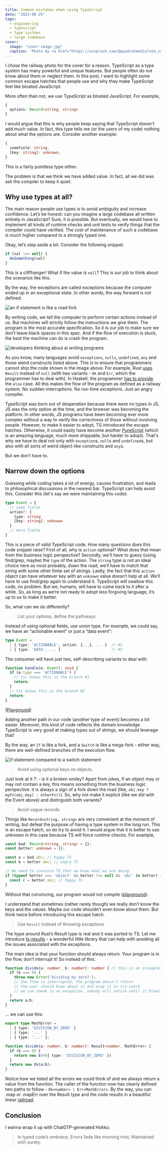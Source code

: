 ```yaml
---
title: Common mistakes when using TypeScript
date: "2023-08-29"
tags:
  - engineering
  - typescript
  - type systems
  - large codebase
cover:
  image: "cover-image.jpg"
  caption: 'Photo by <a href="https://unsplash.com/@quadratmedia?utm_source=unsplash&utm_medium=referral&utm_content=creditCopyText">Wolfgang Rottmann</a> on <a href="https://unsplash.com/photos/kGEiSgwHWgE?utm_source=unsplash&utm_medium=referral&utm_content=creditCopyText">Unsplash</a>'
---
```

I chose the railway photo for the cover for a reason. TypeScript as a type system has many powerful and unique features. But people often do not know about them or neglect them. In this post, I want to highlight some common escape hatches that people use and why they make TypeScript feel like bloated JavaScript.

More often than not, we use TypeScript as bloated JavaScript. For example,

```typescript
{
  options: Record<string, string>
}
```

I would argue that this is why people keep saying that TypeScript doesn't add much value. In fact, this type tells me (or the users of my code) nothing about what the options are. Consider another example:

```typescript
{
  someField: string,
  [key: string]: unknown;
}
```

This is a fairly pointless type either.

The problem is that we think we have added value. In fact, all we did was ask the compiler to keep it quiet.

## Why use types at all?

The main reason people use types is to avoid ambiguity and increase confidence. Let’s be honest: can you imagine a large codebase all written entirely in JavaScript? Sure, it is possible. But eventually, we would have to implement all kinds of runtime checks and unit tests to verify things that the compiler could have verified. The cost of maintenance of such a codebase is much higher compared to a strongly typed one.

Okay, let’s step aside a bit. Consider the following snippet:

```typescript
if (val !== null) {
  doSomething(val)
}
```

This is a cliffhanger! What if the value is `null`? This is our job to think about the scenarios like this.

By the way, the exceptions are called exceptions because the computer ended up in an exceptional state. In other words, the way forward is not defined.

![an if statement is like a road fork](./road-fork.png)

By writing code, we tell the computer to perform certain actions instead of us. But machines will strictly follow the instructions we give them. The program is the most accurate specification. So it is our job to make sure we don’t leave black spaces in this spec. And if the flow of execution is stuck, the best the machine can do is crash the program.

![developers thinking about ai writing programs](./developers-code-ai-meme.jpeg)

As you know, many languages avoid `exceptions`, `nulls`, `undefined`, `any` and those weird constructs listed above. This is to ensure that programmers cannot ship the code shown in the image above. For example, Rust [uses](https://doc.rust-lang.org/std/result/) `Result` instead of `null` (with two variants - `Ok` and `Err`, which the programmer has to deal with). In Haskell, the programmer [has to provide](https://en.wikibooks.org/wiki/Haskell/Control_structures) the `else` case. All this makes the flow of the program as defined as a railway system. No sudden interruptions. No run-time exceptions. Just an angry compiler.

TypeScript was born out of desperation because there were no types in JS, JS was the only option at the time, and the browser was becoming the platform. In other words, JS programs have been becoming ever more complex without a way to verify the correctness of those without involving people. However, to make it easier to adopt, TS introduced the escape hatches. Otherwise, it could easily have become another [PureScript](https://www.purescript.org/) (which is an amazing language, much more shippable, but harder to adopt). That's why we have to deal not only with `exception`s, `null`s and `undefined`s, but also with all sorts of weird object-like constructs and `any`s.

But we don’t have to.

## Narrow down the options

Guessing while coding takes a lot of energy, causes frustration, and leads to philosophical discussions in the nearest bar. TypeScript can help avoid this. Consider this (let's say we were maintaining this code):

```typescript
type Event = {
  // some fields
  action?: {
    type: string
    [key: string]: unknown
  }
  // more fields
}
```

This is a piece of valid TypeScript code. How many questions does this code snippet raise? First of all, why is `action` optional? What does that mean from the business logic perspective? Secondly, we'll have to guess (using find/grep, maybe) the `type` of the action. The `string` type is not an ideal choice here as most probably, down the road, we’ll have to match that string with some other finite set of strings. Lastly, the fact that this `action` object can have whatever key with an `unknown` value doesn’t help at all. We’ll have to use find/grep again to understand it. TypeScript will swallow this code, no problem. But we, humans, will have to come back to it after a while. So, as long as we’re not ready to adopt less forgiving language, it’s up to us to make it better.

So, what can we do differently?

> List your options, define the pathways.

Instead of using optional fields, use union type. For example, we could say, we have an “actionable event” or just a “data event”:

```typescript
type Event =
  | { type: 'ACTIONABLE', action: {...}, ... }  // #1
  | { type: 'DATA', ... }                       // #2
```

The consumer will have just two, self-describing variants to deal with:

```typescript
function handle(e: Event): void {
  if (e.type === 'ACTIONABLE') {
    // tsc knows this is the branch #1
    return;
  }
  // tsc knows this is the branch #2
  return;
}
```

([Playground](https://www.typescriptlang.org/play?useUnknownInCatchVariables=true#code/C4TwDgpgBAQghgZwgFXNAvFA3lAdnAWwgC4oFgAnAS1wHMAaKOWkvAVwICMIKoBfANwAoUJCgB5AMaS2YRFQD2uKOiFR1sRCjRQAZFAAUajSYA+2KKNYBycmwAmEXMGuN7VADZUWz0pwUKHhBwynzGJurmOFak1mAUCgBmEAgIChSuUIH2AMqSABYBHn5FwaHhUACUwkKJbLiSwIrK8TTAOcBsiYkGkBRpuKRSMnIIzZWkAG4KVPbYFVSJhn0DAHRWKuiYtp2OztaV8xEakkppQaseCrQG1gCSUADWuAoA7pb5VAhku04ujCslKt3F4fMBqhUTBQIJ0KLhhCYwiZTrhzhBLtdbg9nm8Pl8oPEkik0hkATw1tk8oVApUhHwgA))

Adding another path in our code (another type of event) becomes a lot easier. Moreover, this kind of code reflects the domain knowledge. TypeScript is very good at making types out of strings, we should leverage that!

By the way, an `If` is like a fork, and a `Switch` is like a mega-fork - either way, there are well-defined branches of the execution flow.

![if statement compared to a switch statement](./if-vs-switch.png)

> Avoid using optional keys on objects.

Just look at it ?: - is it a broken smiley? Apart from jokes, if an object may or may not contain a key, this means something from the business logic perspective. it is always a sign of a fork down the road (like, `obj.key ? myFn(obj.key) : otherFn()`). So, why not make it explicit (like we did with the Event above) and distinguish both variants?

> Avoid vague records

Things like `Record<string, string>` are very convenient at the moment of writing, but defeat the purpose of having a type system in the long run. This is an escape hatch, so do try to avoid it. I would argue that it is better to use unknown in this case because TS will force runtime checks. For example,

```typescript
const bad: Record<string, string> = {};
const better: unknown = {};

const a = bad.abc; // happy TS
const b = better.abc; // angry TS

// We need to convince TS that we know what we are doing.
if (typeof better === 'object' && better !== null && 'abc' in better) {
  const c = better.abc; // happy TS
}
```

Without that convincing, our program would not compile ([playground](https://www.typescriptlang.org/play?useUnknownInCatchVariables=true#code/MYewdgzgLgBARgQwCYC4YCUCmoBOSA80OAlmAOYA0MRpZAfDALwwDeAvgNwBQokscmKFEw40AVzABrMCADuYJq05ce4aDASLESAHQI4wbr3Vwtg4Tj0HuXYgDMYACigBPAA6YQDgUJFNGzADkIHAAVthQgTAAZNHw5n4AhAEwYGIANukxcYH6wFGk8b44AJSsXDCVMMawwGbFVoZcbEA)).

I understand that sometimes (rather rarely though) we really don’t know the keys and the values. Maybe our code shouldn’t even know about them. But think twice before introducing this escape hatch.

> Use `Result` instead of throwing exceptions

The hype around Rust’s Result type is real and it was ported to TS. Let me introduce [ts-results](https://github.com/vultix/ts-results) - a wonderful little library that can help with avoiding all the issues associated with the exceptions.

The main idea is that your function should always return. Your program is in the flow, don’t interrupt it! So instead of this:

```ts
function divide(a: number, b: number): number { // this is an incomplete truth, btw if(b===0){
  if (b === 0) {
    throw new Error('Dividing by zero?');
    // the flow is interrupted, the program doesn't return
    // the user should know about it and wrap it in try-catch
    // we can sneak in an exception, nobody will notice until it blows up :P
  }
  return a/b;
}
```

... we can use this:

```ts
export type MathError =
  | { type: 'DIVISION_BY_ZERO' }
  | { type: '...' }
  | { type: '...' };

function divide(a: number, b: number): Result<number, MathError> {
  if (b === 0) {
    return new Err({ type: 'DIVISION_BY_ZERO' })
  }
  return new Ok(a/b);
}
```

Notice how we listed all the errors we could think of and we always return a value from the function. The caller of the function now has clearly defined two paths to follow - `Ok<number> | Err<MathError>`. By the way, you can .map or .mapErr over the Result type and the code results in a beautiful linear [railroad](https://fsharpforfunandprofit.com/rop/).

## Conclusion

I wanna wrap it up with ChatGTP-generated Hokku:

> In typed code’s embrace,
> Errors fade like morning mist,
> Maintained with surety.
